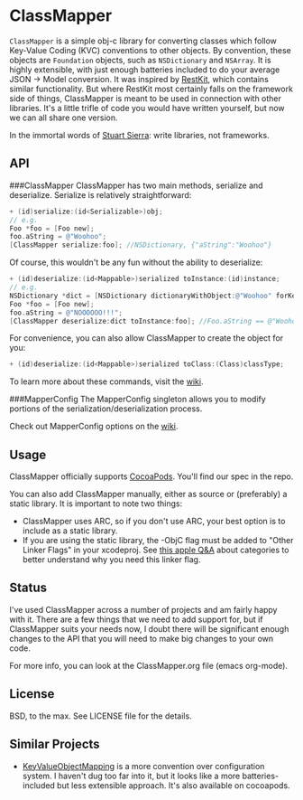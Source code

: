 ClassMapper
===========
`ClassMapper` is a simple obj-c library for converting classes which follow Key-Value Coding (KVC) conventions to other objects. By convention, these objects are `Foundation` objects, such as `NSDictionary` and `NSArray`. It is highly extensible, with just enough batteries included to do your average JSON -> Model conversion. It was inspired by [RestKit](https://github.com/RestKit/RestKit), which contains similar functionality. But where RestKit most certainly falls on the framework side of things, ClassMapper is meant to be used in connection with other libraries. It's a little trifle of code you would have written yourself, but now we can all share one version.

In the immortal words of [Stuart Sierra](https://twitter.com/#!/stuartsierra/statuses/20306437438): write libraries, not frameworks.

API
---
###ClassMapper
ClassMapper has two main methods, serialize and deserialize. Serialize is relatively straightforward:

``` objective-c
+ (id)serialize:(id<Serializable>)obj;
// e.g.
Foo *foo = [Foo new];
foo.aString = @"Woohoo";
[ClassMapper serialize:foo]; //NSDictionary, {"aString":"Woohoo"}
```

Of course, this wouldn't be any fun without the ability to deserialize:

``` objective-c
+ (id)deserialize:(id<Mappable>)serialized toInstance:(id)instance;
// e.g.
NSDictionary *dict = [NSDictionary dictionaryWithObject:@"Woohoo" forKey:@"aString"];
Foo *foo = [Foo new];
foo.aString = @"NOOOOOO!!!";
[ClassMapper deserialize:dict toInstance:foo]; //Foo.aString == @"Woohoo";
```

For convenience, you can also allow ClassMapper to create the object for you:

``` objective-c
+ (id)deserialize:(id<Mappable>)serialized toClass:(Class)classType;
``` 

To learn more about these commands, visit the [wiki](https://github.com/pashields/ClassMapper/wiki).

###MapperConfig
The MapperConfig singleton allows you to modify portions of the serialization/deserialization process.

Check out MapperConfig options on the [wiki](https://github.com/pashields/ClassMapper/wiki/Configuration-Options).

Usage
------
ClassMapper officially supports [CocoaPods](https://github.com/CocoaPods/CocoaPods). You'll find our spec in the repo.

You can also add ClassMapper manually, either as source or (preferably) a static library. It is important to note two things:

* ClassMapper uses ARC, so if you don't use ARC, your best option is to include as a static library.
* If you are using the static library, the -ObjC flag must be added to "Other Linker Flags" in your xcodeproj.  See [this apple Q&A](http://developer.apple.com/library/mac/#qa/qa1490/_index.html) about categories to better understand why you need this linker flag.

Status
------
I've used ClassMapper across a number of projects and am fairly happy with it. There are a few things that we need to add support for, but if ClassMapper suits your needs now, I doubt there will be significant enough changes to the API that you will need to make big changes to your own code.

For more info, you can look at the ClassMapper.org file (emacs org-mode).

License
-------
BSD, to the max. See LICENSE file for the details.

Similar Projects
----------------
* [KeyValueObjectMapping](https://github.com/dchohfi/KeyValueObjectMapping) is a more convention over configuration system. I haven't dug too far into it, but it looks like a more batteries-included but less extensible approach. It's also available on cocoapods.
